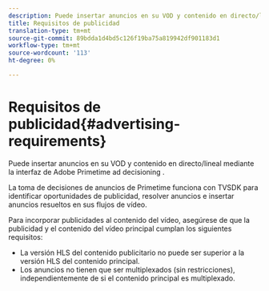 ```yaml
---
description: Puede insertar anuncios en su VOD y contenido en directo/lineal mediante la interfaz de Adobe Primetime ad decisioning .
title: Requisitos de publicidad
translation-type: tm+mt
source-git-commit: 89bdda1d4bd5c126f19ba75a819942df901183d1
workflow-type: tm+mt
source-wordcount: '113'
ht-degree: 0%

---
```



# Requisitos de publicidad{#advertising-requirements}

Puede insertar anuncios en su VOD y contenido en directo/lineal mediante la interfaz de Adobe Primetime ad decisioning .

La toma de decisiones de anuncios de Primetime funciona con TVSDK para identificar oportunidades de publicidad, resolver anuncios e insertar anuncios resueltos en sus flujos de vídeo.

Para incorporar publicidades al contenido del vídeo, asegúrese de que la publicidad y el contenido del vídeo principal cumplan los siguientes requisitos:

* La versión HLS del contenido publicitario no puede ser superior a la versión HLS del contenido principal.
* Los anuncios no tienen que ser multiplexados (sin restricciones), independientemente de si el contenido principal es multiplexado.

